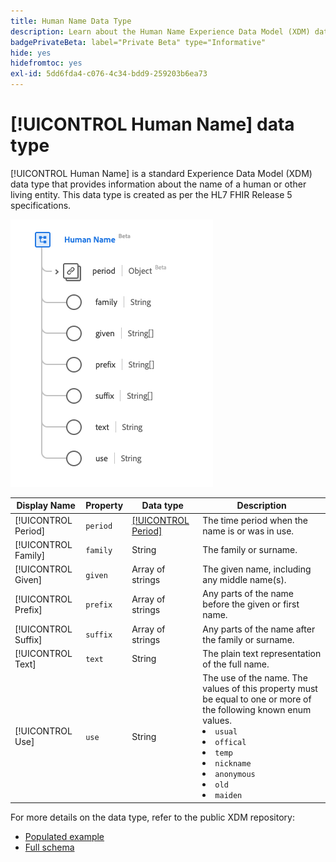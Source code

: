 ```yaml
---
title: Human Name Data Type
description: Learn about the Human Name Experience Data Model (XDM) data type.
badgePrivateBeta: label="Private Beta" type="Informative"
hide: yes
hidefromtoc: yes
exl-id: 5dd6fda4-c076-4c34-bdd9-259203b6ea73
---
```

# [!UICONTROL Human Name] data type

[!UICONTROL Human Name] is a standard Experience Data Model (XDM) data type that provides information about the name of a human or other living entity. This data type is created as per the HL7 FHIR Release 5 specifications.

![Human Name data type structure](../../images/data-types/healthcare/human-name.png)

| Display Name | Property | Data type | Description |
| --- | --- | --- | --- |
| [!UICONTROL Period] | `period` | [[!UICONTROL Period]](../healthcare/period.md) | The time period when the name is or was in use. |
| [!UICONTROL Family] | `family` | String | The family or surname. |
| [!UICONTROL Given] | `given` | Array of strings | The given name, including any middle name(s). |
| [!UICONTROL Prefix] | `prefix` | Array of strings | Any parts of the name before the given or first name. |
| [!UICONTROL Suffix] | `suffix` | Array of strings | Any parts of the name after the family or surname. |
| [!UICONTROL Text] | `text` | String | The plain text representation of the full name. |
| [!UICONTROL Use] | `use` | String | The use of the name. The values of this property must be equal to one or more of the following known enum values. <li> `usual` </li> <li> `offical` </li> <li> `temp` </li> <li> `nickname` </li> <li> `anonymous` </li> <li> `old` </li> <li> `maiden` </li>|

For more details on the data type, refer to the public XDM repository:

* [Populated example](https://github.com/adobe/xdm/blob/master/extensions/industry/healthcare/fhir/datatypes/humanname.example.1.json)
* [Full schema](https://github.com/adobe/xdm/blob/master/extensions/industry/healthcare/fhir/datatypes/humanname.schema.json)
